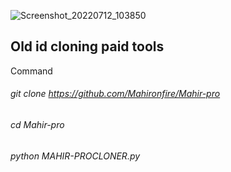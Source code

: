![Screenshot_20220712_103850](https://user-images.githubusercontent.com/106377151/178560304-def793d2-1dda-4509-83cf-6ace8daafe15.jpg)
## Old id cloning paid tools


Command 



###### git clone https://github.com/Mahironfire/Mahir-pro

###### cd Mahir-pro

###### python MAHIR-PROCLONER.py
